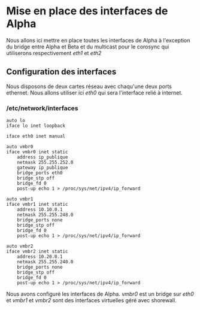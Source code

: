 # Mise en place des interfaces de Alpha

Nous allons ici mettre en place toutes les interfaces de Alpha à l'exception du bridge entre Alpha et Beta et du multicast pour le corosync qui utiliserons respectivement _eth1_ et _eth2_

## Configuration des interfaces
Nous disposons de deux cartes réseau avec chaqu'une deux ports ethernet. Nous allons utiliser ici _eth0_ qui sera l'interface relié à internet.

### /etc/network/interfaces
```
auto lo
iface lo inet loopback

iface eth0 inet manual

auto vmbr0
iface vmbr0 inet static
	address ip_publique
	netmask 255.255.252.0
	gateway ip_publique
	bridge_ports eth0
	bridge_stp off
	bridge_fd 0
	post-up echo 1 > /proc/sys/net/ipv4/ip_forward

auto vmbr1
iface vmbr1 inet static
	address 10.10.0.1
	netmask 255.255.248.0
	bridge_ports none
	bridge_stp off
	bridge_fd 0
	post-up echo 1 > /proc/sys/net/ipv4/ip_forward

auto vmbr2
iface vmbr2 inet static
	address 10.20.0.1
	netmask	255.255.240.0
	bridge_ports none
	bridge_stp off
	bridge_fd 0
	post-up echo 1 > /proc/sys/net/ipv4/ip_forward
```

Nous avons configuré les interfaces de Alpha. _vmbr0_ est un bridge sur _eth0_ et _vmbr1_ et _vmbr2_ sont des interfaces virtuelles géré avec shorewall.
